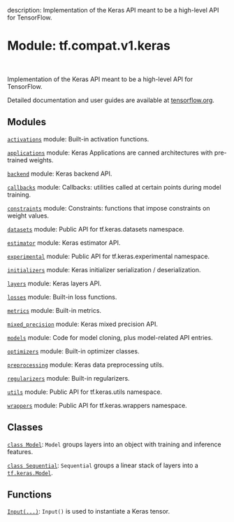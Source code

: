 description: Implementation of the Keras API meant to be a high-level API for TensorFlow.

<div itemscope itemtype="http://developers.google.com/ReferenceObject">
<meta itemprop="name" content="tf.compat.v1.keras" />
<meta itemprop="path" content="Stable" />
</div>

# Module: tf.compat.v1.keras

<!-- Insert buttons and diff -->

<table class="tfo-notebook-buttons tfo-api nocontent" align="left">

</table>



Implementation of the Keras API meant to be a high-level API for TensorFlow.


Detailed documentation and user guides are available at
[tensorflow.org](https://www.tensorflow.org/guide/keras).

## Modules

[`activations`](../../../tf/compat/v1/keras/activations.md) module: Built-in activation functions.

[`applications`](../../../tf/compat/v1/keras/applications.md) module: Keras Applications are canned architectures with pre-trained weights.

[`backend`](../../../tf/compat/v1/keras/backend.md) module: Keras backend API.

[`callbacks`](../../../tf/compat/v1/keras/callbacks.md) module: Callbacks: utilities called at certain points during model training.

[`constraints`](../../../tf/compat/v1/keras/constraints.md) module: Constraints: functions that impose constraints on weight values.

[`datasets`](../../../tf/compat/v1/keras/datasets.md) module: Public API for tf.keras.datasets namespace.

[`estimator`](../../../tf/compat/v1/keras/estimator.md) module: Keras estimator API.

[`experimental`](../../../tf/compat/v1/keras/experimental.md) module: Public API for tf.keras.experimental namespace.

[`initializers`](../../../tf/compat/v1/keras/initializers.md) module: Keras initializer serialization / deserialization.

[`layers`](../../../tf/compat/v1/keras/layers.md) module: Keras layers API.

[`losses`](../../../tf/compat/v1/keras/losses.md) module: Built-in loss functions.

[`metrics`](../../../tf/compat/v1/keras/metrics.md) module: Built-in metrics.

[`mixed_precision`](../../../tf/compat/v1/keras/mixed_precision.md) module: Keras mixed precision API.

[`models`](../../../tf/compat/v1/keras/models.md) module: Code for model cloning, plus model-related API entries.

[`optimizers`](../../../tf/compat/v1/keras/optimizers.md) module: Built-in optimizer classes.

[`preprocessing`](../../../tf/compat/v1/keras/preprocessing.md) module: Keras data preprocessing utils.

[`regularizers`](../../../tf/compat/v1/keras/regularizers.md) module: Built-in regularizers.

[`utils`](../../../tf/compat/v1/keras/utils.md) module: Public API for tf.keras.utils namespace.

[`wrappers`](../../../tf/compat/v1/keras/wrappers.md) module: Public API for tf.keras.wrappers namespace.

## Classes

[`class Model`](../../../tf/keras/Model.md): `Model` groups layers into an object with training and inference features.

[`class Sequential`](../../../tf/keras/Sequential.md): `Sequential` groups a linear stack of layers into a <a href="../../../tf/keras/Model.md"><code>tf.keras.Model</code></a>.

## Functions

[`Input(...)`](../../../tf/keras/Input.md): `Input()` is used to instantiate a Keras tensor.

